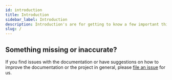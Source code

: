 ```yaml
---
id: introduction
title: Introduction
sidebar_label: Introduction
description: Introduction's are for getting to know a few important things before getting to work. I assume.
slug: /
---
```


## Something missing or inaccurate?

If you find issues with the documentation or have suggestions on how to improve the documentation or the project in general, please [file an issue](https://github.com/TylerAHolden/react-capacitor-firebase-image-upload) for us.
